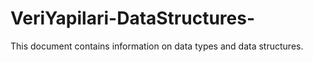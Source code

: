 # VeriYapilari-DataStructures-
This document contains information on data types and data structures.
